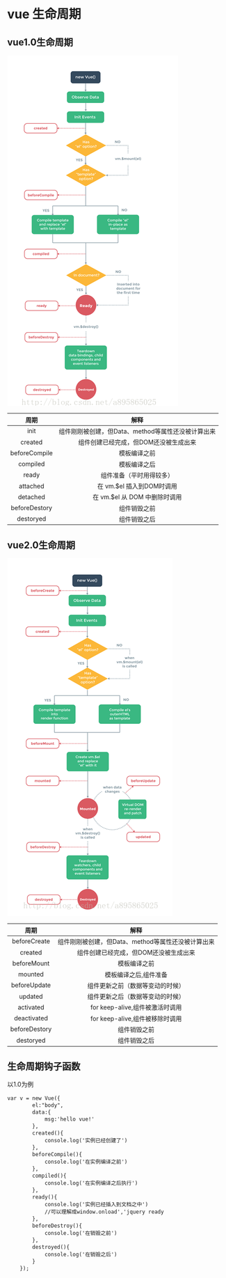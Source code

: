 # vue 生命周期
## vue1.0生命周期
![1.0生命周期](1.0life.PNG) 


周期|解释
:--:|:--:
init	|组件刚刚被创建，但Data、method等属性还没被计算出来
created|	组件创建已经完成，但DOM还没被生成出来
beforeCompile	|模板编译之前
compiled	|模板编译之后
ready|	组件准备（平时用得较多）
attached	|在 vm.$el 插入到DOM时调用
detached|	在 vm.$el 从 DOM 中删除时调用
beforeDestory|	组件销毁之前
destoryed|	组件销毁之后


## vue2.0生命周期
![2.0生命周期](2.0life.PNG) 


周期|解释
:--:|:--:
beforeCreate	|组件刚刚被创建，但Data、method等属性还没被计算出来
created|	组件创建已经完成，但DOM还没被生成出来
beforeMount	|模板编译之前
mounted|	模板编译之后,组件准备
beforeUpdate|	组件更新之前（数据等变动的时候）
updated	|组件更新之后（数据等变动的时候）
activated	|for keep-alive,组件被激活时调用
deactivated	|for keep-alive,组件被移除时调用
beforeDestory|	组件销毁之前
destoryed|	组件销毁之后
## 生命周期钩子函数
以1.0为例
```
var v = new Vue({
		el:"body",
		data:{
			msg:'hello vue!'
		},
		created(){
			console.log('实例已经创建了')
		},
		beforeCompile(){
			console.log('在实例编译之前')
		},
		compiled(){
			console.log('在实例编译之后执行')
		},
		ready(){
			console.log('实例已经插入到文档之中')
			//可以理解成window.onload','jquery ready
		},
		beforeDestroy(){
			console.log('在销毁之前')
		},
		destroyed(){
			console.log('在销毁之后')
		}
	});
  ```
